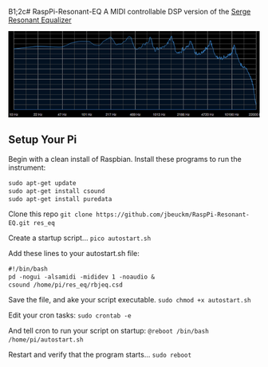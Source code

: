 B1;2c# RaspPi-Resonant-EQ
A MIDI controllable DSP version of the [Serge Resonant Equalizer](http://www.cgs.synth.net/modules/cgs202_reseq.html)

![Frequency Response](peaks.png)

## Setup Your Pi

Begin with a clean install of Raspbian. Install these programs to run the instrument:

```
sudo apt-get update
sudo apt-get install csound
sudo apt-get install puredata
```

Clone this repo
`git clone https://github.com/jbeuckm/RaspPi-Resonant-EQ.git res_eq`

Create a startup script...
`pico autostart.sh`

Add these lines to your autostart.sh file:
```
#!/bin/bash
pd -nogui -alsamidi -mididev 1 -noaudio &
csound /home/pi/res_eq/rbjeq.csd
```

Save the file, and ake your script executable.
`sudo chmod +x autostart.sh`

Edit your cron tasks:
`sudo crontab -e`

And tell cron to run your script on startup:
`@reboot /bin/bash /home/pi/autostart.sh`

Restart and verify that the program starts...
`sudo reboot`






